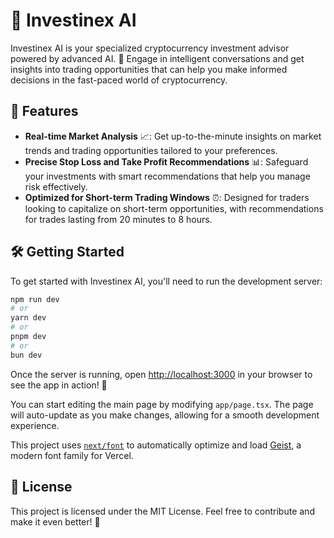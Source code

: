 # 🌟 Investinex AI

Investinex AI is your specialized cryptocurrency investment advisor powered by advanced AI. 🤖 Engage in intelligent conversations and get insights into trading opportunities that can help you make informed decisions in the fast-paced world of cryptocurrency.

## 🚀 Features

- **Real-time Market Analysis** 📈: Get up-to-the-minute insights on market trends and trading opportunities tailored to your preferences.
- **Precise Stop Loss and Take Profit Recommendations** 📊: Safeguard your investments with smart recommendations that help you manage risk effectively.
- **Optimized for Short-term Trading Windows** ⏰: Designed for traders looking to capitalize on short-term opportunities, with recommendations for trades lasting from 20 minutes to 8 hours.

## 🛠️ Getting Started

To get started with Investinex AI, you'll need to run the development server:

```bash
npm run dev
# or
yarn dev
# or
pnpm dev
# or
bun dev
```

Once the server is running, open [http://localhost:3000](http://localhost:3000) in your browser to see the app in action! 🎉

You can start editing the main page by modifying `app/page.tsx`. The page will auto-update as you make changes, allowing for a smooth development experience.

This project uses [`next/font`](https://nextjs.org/docs/app/building-your-application/optimizing/fonts) to automatically optimize and load [Geist](https://vercel.com/font), a modern font family for Vercel.

## 📝 License

This project is licensed under the MIT License. Feel free to contribute and make it even better! 💪
